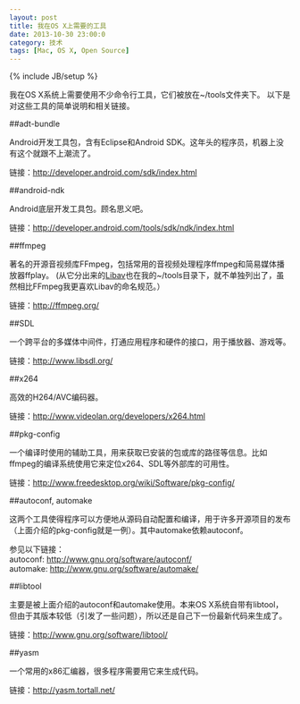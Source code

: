 ```yaml
---
layout: post
title: 我在OS X上需要的工具
date: 2013-10-30 23:00:0
category: 技术
tags: [Mac, OS X, Open Source]
---
```

{% include JB/setup %}

我在OS X系统上需要使用不少命令行工具，它们被放在~/tools文件夹下。
以下是对这些工具的简单说明和相关链接。

<!--more-->
##adt-bundle

Android开发工具包，含有Eclipse和Android SDK。这年头的程序员，机器上没有这个就跟不上潮流了。

链接：<http://developer.android.com/sdk/index.html>

##android-ndk

Android底层开发工具包。顾名思义吧。

链接：<http://developer.android.com/tools/sdk/ndk/index.html>

##ffmpeg

著名的开源音视频库FFmpeg，包括常用的音视频处理程序ffmpeg和简易媒体播放器ffplay。
(从它分出来的[Libav](http://libav.org/)也在我的~/tools目录下，就不单独列出了，虽然相比FFmpeg我更喜欢Libav的命名规范。）

链接：<http://ffmpeg.org/>

##SDL

一个跨平台的多媒体中间件，打通应用程序和硬件的接口，用于播放器、游戏等。

链接：<http://www.libsdl.org/>

##x264

高效的H264/AVC编码器。

链接：<http://www.videolan.org/developers/x264.html>

##pkg-config

一个编译时使用的辅助工具，用来获取已安装的包或库的路径等信息。比如ffmpeg的编译系统使用它来定位x264、SDL等外部库的可用性。

链接：<http://www.freedesktop.org/wiki/Software/pkg-config/>


##autoconf, automake

这两个工具使得程序可以方便地从源码自动配置和编译，用于许多开源项目的发布（上面介绍的pkg-config就是一例）。其中automake依赖autoconf。

参见以下链接：  
autoconf: <http://www.gnu.org/software/autoconf/>  
automake: <http://www.gnu.org/software/automake/>

##libtool

主要是被上面介绍的autoconf和automake使用。本来OS X系统自带有libtool，但由于其版本较低（引发了一些问题），所以还是自己下一份最新代码来生成了。

链接：<http://www.gnu.org/software/libtool/>

##yasm

一个常用的x86汇编器，很多程序需要用它来生成代码。

链接：<http://yasm.tortall.net/>
